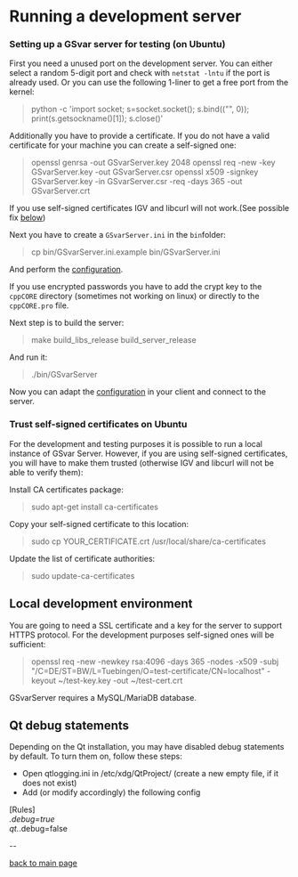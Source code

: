 # Running a development server

### Setting up a GSvar server for testing (on Ubuntu)

First you need a unused port on the development server. You can either select a random 5-digit port and check with `netstat -lntu` if the port is already used.
Or you can use the following 1-liner to get a free port from the kernel:

> python -c 'import socket; s=socket.socket(); s.bind(("", 0)); print(s.getsockname()[1]); s.close()' 

Additionally you have to provide a certificate. If you do not have a valid certificate for your machine you can create a self-signed one:

> openssl genrsa -out GSvarServer.key 2048
> openssl req -new -key GSvarServer.key -out GSvarServer.csr
> openssl x509 -signkey GSvarServer.key -in GSvarServer.csr -req -days 365 -out GSvarServer.crt

If you use self-signed certificates IGV and libcurl will not work.(See possible fix [below](#trust-self-signed-certificates-on-ubuntu))

Next you have to create a `GSvarServer.ini` in the `bin`folder:

> cp bin/GSvarServer.ini.example bin/GSvarServer.ini

And perform the [configuration](configuration.md). 

If you use encrypted passwords you have to add the crypt key to the `cppCORE` directory (sometimes not working on linux) or directly to the `cppCORE.pro` file. 

Next step is to build the server:

> make build_libs_release build_server_release

And run it:

> ./bin/GSvarServer

Now you can adapt the [configuration](../GSvar/configuration.md) in your client and connect to the server.


### Trust self-signed certificates on Ubuntu
For the development and testing purposes it is possible to run a local instance of GSvar Server. However, if you are using self-signed certificates, you will have to make them trusted (otherwise IGV and libcurl will not be able to verify them):

Install CA certificates package:

> sudo apt-get install ca-certificates

Copy your self-signed certificate to this location:

> sudo cp YOUR_CERTIFICATE.crt /usr/local/share/ca-certificates

Update the list of certificate authorities:

> sudo update-ca-certificates


## Local development environment

You are going to need a SSL certificate and a key for the server to support HTTPS protocol. For the development purposes self-signed ones will be sufficient:

> openssl req -new -newkey rsa:4096 -days 365 -nodes -x509 -subj "/C=DE/ST=BW/L=Tuebingen/O=test-certificate/CN=localhost" -keyout ~/test-key.key -out ~/test-cert.crt

GSvarServer requires a MySQL/MariaDB database. 


## Qt debug statements

Depending on the Qt installation, you may have disabled debug statements by default. To turn them on, follow these steps:
- Open qtlogging.ini in /etc/xdg/QtProject/ (create a new empty file, if it does not exist)
- Add (or modify accordingly) the following config

[Rules]  
*.debug=true  
qt.*.debug=false

--

[back to main page](index.md)
